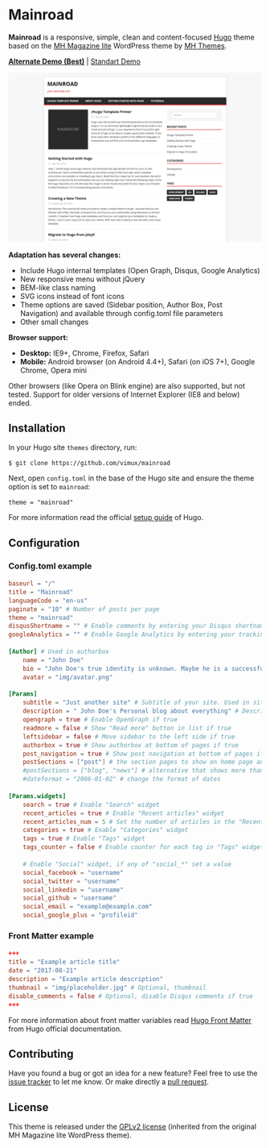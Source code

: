 # Mainroad

**Mainroad** is a responsive, simple, clean and content-focused [Hugo](https://gohugo.io/) theme based on the [MH Magazine lite](https://wordpress.org/themes/mh-magazine-lite/) WordPress theme by [MH Themes](https://www.mhthemes.com/).

**[Alternate Demo (Best)](https://hugothemes.gitlab.io/mainroad/)** | [Standart Demo](https://themes.gohugo.io/theme/mainroad/)

![screenshot](https://github.com/Vimux/mainroad/blob/master/images/screenshot.png)

**Adaptation has several changes:**

+ Include Hugo internal templates (Open Graph, Disqus, Google Analytics)
+ New responsive menu without jQuery
+ BEM-like class naming
+ SVG icons instead of font icons
+ Theme options are saved (Sidebar position, Author Box, Post Navigation) and available through config.toml file parameters
+ Other small changes

**Browser support:**

+ **Desktop:** IE9+, Chrome, Firefox, Safari
+ **Mobile:** Android browser (on Android 4.4+), Safari (on iOS 7+), Google Chrome, Opera mini

Other browsers (like Opera on Blink engine) are also supported, but not tested. Support for older versions of Internet Explorer (IE8 and below) ended.

## Installation

In your Hugo site `themes` directory, run:

```
$ git clone https://github.com/vimux/mainroad
```

Next, open `config.toml` in the base of the Hugo site and ensure the theme option is set to `mainroad`:

```
theme = "mainroad"
```

For more information read the official [setup guide](https://gohugo.io/themes/installing-and-using-themes/) of Hugo.

## Configuration

### Config.toml example

```toml
baseurl = "/"
title = "Mainroad"
languageCode = "en-us"
paginate = "10" # Number of posts per page
theme = "mainroad"
disqusShortname = "" # Enable comments by entering your Disqus shortname
googleAnalytics = "" # Enable Google Analytics by entering your tracking id

[Author] # Used in authorbox
    name = "John Doe"
    bio = "John Doe's true identity is unknown. Maybe he is a successful blogger or writer. Nobody knows it."
    avatar = "img/avatar.png"

[Params]
    subtitle = "Just another site" # Subtitle of your site. Used in site header
    description = " John Doe's Personal blog about everything" # Description of your site. Used in meta description
    opengraph = true # Enable OpenGraph if true
    readmore = false # Show "Read more" button in list if true
    leftsidebar = false # Move sidebar to the left side if true
    authorbox = true # Show authorbox at bottom of pages if true
    post_navigation = true # Show post navigation at bottom of pages if true
    postSections = ["post"] # the section pages to show on home page and the "Recent articles" widget
    #postSections = ["blog", "news"] # alternative that shows more than one section's pages
    #dateformat = "2006-01-02" # change the format of dates

[Params.widgets]
    search = true # Enable "Search" widget
    recent_articles = true # Enable "Recent articles" widget
    recent_articles_num = 5 # Set the number of articles in the "Recent articles" widget
    categories = true # Enable "Categories" widget
    tags = true # Enable "Tags" widget
    tags_counter = false # Enable counter for each tag in "Tags" widget (disabled by default)

    # Enable "Social" widget, if any of "social_*" set a value
    social_facebook = "username"
    social_twitter = "username"
    social_linkedin = "username"
    social_github = "username"
    social_email = "example@example.com"
    social_google_plus = "profileid"
```

### Front Matter example

```toml
+++
title = "Example article title"
date = "2017-08-21"
description = "Example article description"
thumbnail = "img/placeholder.jpg" # Optional, thumbnail
disable_comments = false # Optional, disable Disqus comments if true
+++
```

For more information about front matter variables read [Hugo Front Matter](https://gohugo.io/themes/installing-and-using-themes/) from Hugo official documentation.

## Contributing

Have you found a bug or got an idea for a new feature? Feel free to use the [issue tracker](https://github.com/Vimux/mainroad/issues) to let me know. Or make directly a [pull request](https://github.com/Vimux/mainroad/pulls).

## License

This theme is released under the [GPLv2 license](https://github.com/Vimux/mainroad/blob/master/LICENSE.md) (inherited from the original MH Magazine lite WordPress theme).
